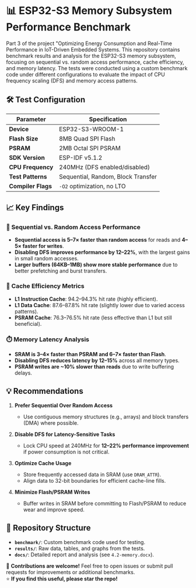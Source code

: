 # 📊 ESP32-S3 Memory Subsystem Performance Benchmark

Part 3 of the project "Optimizing Energy Consumption and Real-Time Performance in IoT-Driven Embedded Systems. This repository contains benchmark results and analysis for the ESP32-S3 memory subsystem, focusing on sequential vs. random access performance, cache efficiency, and memory latency. The tests were conducted using a custom benchmark code under different configurations to evaluate the impact of CPU frequency scaling (DFS) and memory access patterns.

## 🛠️ Test Configuration
| Parameter               | Specification                     |
|-------------------------|-----------------------------------|
| **Device**              | ESP32-S3-WROOM-1                 |
| **Flash Size**          | 8MB Quad SPI Flash               |
| **PSRAM**               | 2MB Octal SPI PSRAM              |
| **SDK Version**         | ESP-IDF v5.1.2                   |
| **CPU Frequency**       | 240MHz (DFS enabled/disabled)    |
| **Test Patterns**       | Sequential, Random, Block Transfer |
| **Compiler Flags**      | `-O2` optimization, no LTO       |

## 📈 Key Findings

### 🚀 Sequential vs. Random Access Performance
- **Sequential access is 5–7× faster than random access** for reads and **4–5× faster for writes**.
- **Disabling DFS improves performance by 12–22%**, with the largest gains in small random accesses.
- **Larger buffers (64KB–1MB) show more stable performance** due to better prefetching and burst transfers.

### 🧠 Cache Efficiency Metrics
- **L1 Instruction Cache**: 94.2–94.3% hit rate (highly efficient).
- **L1 Data Cache**: 87.6–87.8% hit rate (slightly lower due to varied access patterns).
- **PSRAM Cache**: 76.3–76.5% hit rate (less effective than L1 but still beneficial).

### ⏱️ Memory Latency Analysis
- **SRAM is 3–4× faster than PSRAM and 6–7× faster than Flash**.
- **Disabling DFS reduces latency by 12–15%** across all memory types.
- **PSRAM writes are ~10% slower than reads** due to write buffering delays.

## 💡 Recommendations
1. **Prefer Sequential Over Random Access**  
   - Use contiguous memory structures (e.g., arrays) and block transfers (DMA) where possible.
   
2. **Disable DFS for Latency-Sensitive Tasks**  
   - Lock CPU speed at 240MHz for **12–22% performance improvement** if power consumption is not critical.

3. **Optimize Cache Usage**  
   - Store frequently accessed data in SRAM (use `DRAM_ATTR`).  
   - Align data to 32-bit boundaries for efficient cache-line fills.

4. **Minimize Flash/PSRAM Writes**  
   - Buffer writes in SRAM before committing to Flash/PSRAM to reduce wear and improve speed.

## 📂 Repository Structure
- **`benchmark/`**: Custom benchmark code used for testing.
- **`results/`**: Raw data, tables, and graphs from the tests.
- **`docs/`**: Detailed report and analysis (see `4.2-memory.docx`).

🔧 **Contributions are welcome!** Feel free to open issues or submit pull requests for improvements or additional benchmarks.    
⭐ **If you find this useful, please star the repo!**
